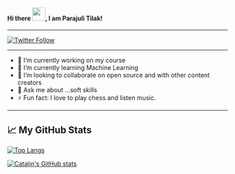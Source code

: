 #### Hi there <img src="https://raw.githubusercontent.com/MartinHeinz/MartinHeinz/master/wave.gif" width="30px">, I am Parajuli Tilak!

---
[![Twitter Follow](https://img.shields.io/twitter/follow/tilak_parajuli?label=follow%20me%20on%20twitter&style=social)](https://twitter.com/intent/follow?screen_name=tilak_parajuli)

---

- 🔭 I’m currently working on my course
- 🌱 I’m currently learning Machine Learning
- 👯 I’m looking to collaborate on open source and with other content creators
- 💬 Ask me about ...soft skills
- ⚡ Fun fact: I love to play chess and listen music.

---

## &#x1f4c8; My GitHub Stats

[![Top Langs](https://github-readme-stats.vercel.app/api/top-langs/?username=Tilak-Parajuli&hide=java,html,css&theme=radical)](https://github.com/anuraghazra/github-readme-stats)

[![Catalin's GitHub stats](https://github-readme-stats.vercel.app/api?username=Tilak-Parajuli&theme=radical)](https://github.com/anuraghazra/github-readme-stats)

